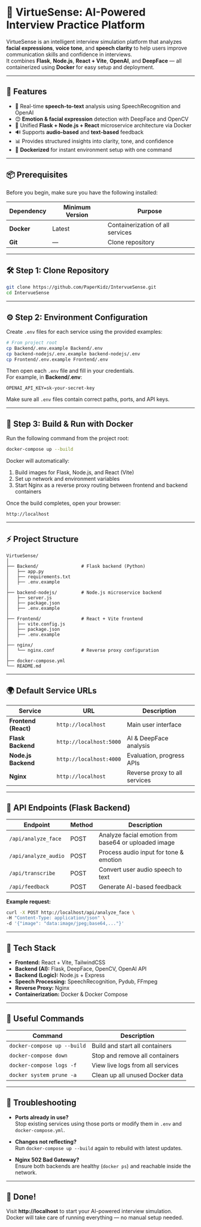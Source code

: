 # 🚀 VirtueSense: AI-Powered Interview Practice Platform

VirtueSense is an intelligent interview simulation platform that analyzes **facial expressions**, **voice tone**, and **speech clarity** to help users improve communication skills and confidence in interviews.  
It combines **Flask**, **Node.js**, **React + Vite**, **OpenAI**, and **DeepFace** — all containerized using **Docker** for easy setup and deployment.

---

## 🧠 Features

* 🎤 Real-time **speech-to-text** analysis using SpeechRecognition and OpenAI  
* 😊 **Emotion & facial expression** detection with DeepFace and OpenCV  
* 🧩 Unified **Flask + Node.js + React** microservice architecture via Docker  
* 🔊 Supports **audio-based** and **text-based** feedback  
* 📊 Provides structured insights into clarity, tone, and confidence  
* 🐳 **Dockerized** for instant environment setup with one command  

---

## 📦 Prerequisites

Before you begin, make sure you have the following installed:

| Dependency | Minimum Version | Purpose |
| ----------- | ---------------- | -------- |
| **Docker** | Latest | Containerization of all services |
| **Git** | — | Clone repository |

---

## 🛠️ Step 1: Clone Repository

```bash
git clone https://github.com/PaperKidz/IntervueSense.git
cd IntervueSense
```

---

## ⚙️ Step 2: Environment Configuration

Create `.env` files for each service using the provided examples:

```bash
# From project root
cp Backend/.env.example Backend/.env
cp backend-nodejs/.env.example backend-nodejs/.env
cp Frontend/.env.example Frontend/.env
```

Then open each `.env` file and fill in your credentials.  
For example, in **Backend/.env**:

```env
OPENAI_API_KEY=sk-your-secret-key
```

Make sure all `.env` files contain correct paths, ports, and API keys.

---

## 🐳 Step 3: Build & Run with Docker

Run the following command from the project root:

```bash
docker-compose up --build
```

Docker will automatically:

1. Build images for Flask, Node.js, and React (Vite)
2. Set up network and environment variables
3. Start Nginx as a reverse proxy routing between frontend and backend containers

Once the build completes, open your browser:

```text
http://localhost
```

---

## ⚡ Project Structure

```
VirtueSense/
│
├── Backend/                # Flask backend (Python)
│   ├── app.py
│   ├── requirements.txt
│   ├── .env.example
│
├── backend-nodejs/         # Node.js microservice backend
│   ├── server.js
│   ├── package.json
│   ├── .env.example
│
├── Frontend/               # React + Vite frontend
│   ├── vite.config.js
│   ├── package.json
│   ├── .env.example
│
├── nginx/
│   └── nginx.conf          # Reverse proxy configuration
│
├── docker-compose.yml
└── README.md
```

---

## 🌍 Default Service URLs

| Service | URL | Description |
|----------|-----|-------------|
| **Frontend (React)** | `http://localhost` | Main user interface |
| **Flask Backend** | `http://localhost:5000` | AI & DeepFace analysis |
| **Node.js Backend** | `http://localhost:4000` | Evaluation, progress APIs |
| **Nginx** | `http://localhost` | Reverse proxy to all services |

---

## 🔌 API Endpoints (Flask Backend)

| Endpoint | Method | Description |
| --------- | ------ | ----------- |
| `/api/analyze_face` | POST | Analyze facial emotion from base64 or uploaded image |
| `/api/analyze_audio` | POST | Process audio input for tone & emotion |
| `/api/transcribe` | POST | Convert user audio speech to text |
| `/api/feedback` | POST | Generate AI-based feedback |

**Example request:**

```bash
curl -X POST http://localhost/api/analyze_face \
-H "Content-Type: application/json" \
-d '{"image": "data:image/jpeg;base64,..."}'
```

---

## 🧠 Tech Stack

* **Frontend:** React + Vite, TailwindCSS  
* **Backend (AI):** Flask, DeepFace, OpenCV, OpenAI API  
* **Backend (Logic):** Node.js + Express  
* **Speech Processing:** SpeechRecognition, Pydub, FFmpeg  
* **Reverse Proxy:** Nginx  
* **Containerization:** Docker & Docker Compose  

---

## 🧰 Useful Commands

| Command | Description |
| -------- | ------------ |
| `docker-compose up --build` | Build and start all containers |
| `docker-compose down` | Stop and remove all containers |
| `docker-compose logs -f` | View live logs from all services |
| `docker system prune -a` | Clean up all unused Docker data |

---

## 🧩 Troubleshooting

* **Ports already in use?**  
  Stop existing services using those ports or modify them in `.env` and `docker-compose.yml`.

* **Changes not reflecting?**  
  Run `docker-compose up --build` again to rebuild with latest updates.

* **Nginx 502 Bad Gateway?**  
  Ensure both backends are healthy (`docker ps`) and reachable inside the network.

---

## 🏁 Done!

Visit **http://localhost** to start your AI-powered interview simulation.  
Docker will take care of running everything — no manual setup needed.